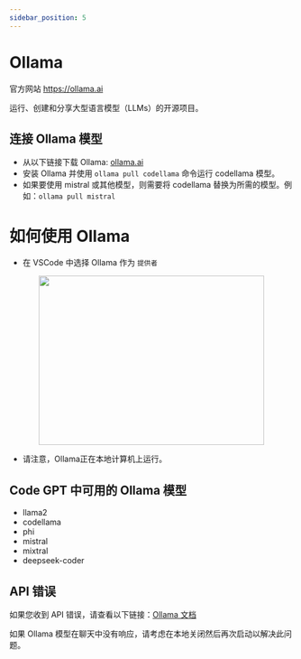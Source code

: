 ```yaml
---
sidebar_position: 5
---
```


# Ollama
官方网站 https://ollama.ai

运行、创建和分享大型语言模型（LLMs）的开源项目。
## 连接 Ollama 模型
- 从以下链接下载 Ollama: [ollama.ai](https://ollama.ai/)
- 安装 Ollama 并使用 ```ollama pull codellama``` 命令运行 codellama 模型。
- 如果要使用 mistral 或其他模型，则需要将 codellama 替换为所需的模型。例如：```ollama pull mistral```

# 如何使用 Ollama
- 在 VSCode 中选择 Ollama 作为 `提供者`
 
<p align="center">
      <img width="400" height="300" src="https://github.com/davila7/code-gpt-docs/assets/37567214/a5e3eda0-1609-44b4-bffb-a275ba2562b0" />
</p>
 
- 请注意，Ollama正在本地计算机上运行。

## Code GPT 中可用的 Ollama 模型
- llama2
- codellama
- phi
- mistral
- mixtral
- deepseek-coder

## API 错误
如果您收到 API 错误，请查看以下链接：[Ollama 文档](https://ollama.ai/)

如果 Ollama 模型在聊天中没有响应，请考虑在本地关闭然后再次启动以解决此问题。

<p align="center">
      <img width="250" height="00" src="https://github.com/davila7/code-gpt-docs/assets/37567214/4bd4e2c8-dbfb-46f3-b4d3-c3484cc7692c" />
</p>

